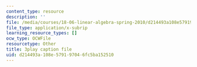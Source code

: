 ```yaml
---
content_type: resource
description: ''
file: /media/courses/18-06-linear-algebra-spring-2010/d214493a108e579197046fc5ba152510_UCc9q_cAhho.vtt
file_type: application/x-subrip
learning_resource_types: []
ocw_type: OCWFile
resourcetype: Other
title: 3play caption file
uid: d214493a-108e-5791-9704-6fc5ba152510
---
```

